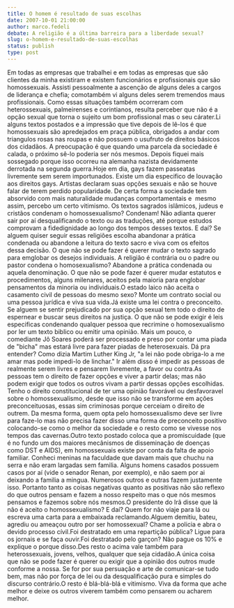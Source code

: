 ```yaml
---
title: O homem é resultado de suas escolhas
date: 2007-10-01 21:00:00
author: marco.fedeli
debate: A religião é a última barreira para a liberdade sexual?
slug: o-homem-e-resultado-de-suas-escolhas
status: publish 
type: post
---
```


Em todas as empresas que trabalhei e em todas as empresas que são clientes da minha existiram e existem funcionários e profissionais que são homossexuais. Assisti pessoalmente a ascenção de alguns deles a cargos de liderança e chefia; comotambém vi alguns deles serem tremendos maus profissionais. Como essas situações também ocorreram com heterossexuais, palmeirenses e corintianos, resulta perceber que não é a opção sexual que torna o sujeito um bom profissional mas o seu cárater.Li alguns textos postados e a impressão que tive depois de lê-los é que homossexuais são apredejados em praça pública, obrigados a andar com triangulos rosas nas roupas e não possuem o usufruto de direitos básicos dos cidadãos. A preocupação é que quando uma parcela da sociedade é calada, o próximo sê-lo poderia ser nós mesmos. Depois fiquei mais sossegado porque isso ocorreu na alemanha nazista devidamente derrotada na segunda guerra.Hoje em dia, gays fazem passeatas livremente sem serem importunados. Existe um dia especifico de louvação aos direitos gays. Artistas declaram suas opções sexuais e não se houve falar de terem perdido popularidade. De certa forma a sociedade tem absorvido com mais naturalidade mudanças comportamentais e  mesmo assim, percebo um certo vitimismo. Os textos sagrados islâmicos, judeus e cristãos condenam o homossexualismo? Condenam! Não adianta querer sair por aí desqualificando o texto ou as traduções, até porque estudos comprovam a fidedignidade ao longo dos tempos desses textos. E daí? Se alguem quiser seguir essas religiões escolha abandonar a prática condenada ou abandone a leitura do texto sacro e viva com os efeitos dessa decisão. O que não se pode fazer é querer mudar o texto sagrado para emglobar os desejos individuais. A religião é contrária ou o padre ou pastor condena o homosexualismo? Abandone a prática condenada ou aquela denominação. O que não se pode fazer é querer mudar estatutos e procedimentos, alguns milenares, aceitos pela maioria para englobar pensamentos da minoria ou individuais.O estado laico não aceita o casamento civil de pessoas do mesmo sexo? Monte um contrato social ou uma pessoa jurídica e viva sua vida.Já existe uma lei contra o preconceito. Se alguem se sentir prejudicado por sua opção sexual tem todo o direito de espernear e buscar seus direitos na justiça. O que não se pode exigir é leis especificas condenando qualquer pessoa que recrimine o homosexualismo por ler um texto biblico ou emitir uma opinião. Mais um pouco, o comediante Jô Soares poderá ser processado e preso por contar uma piada de "bicha" mas estará livre para fazer piadas de heterosexuais. Dá pra entender? Como dizia Martim Luther King Jr, "a lei não pode obriga-lo a me amar mas pode impedi-lo de linchar." Ir além disso é impedir as pessoas de realmente serem livres e pensarem livremente, a favor ou contra.As pessoas tem o direito de fazer opções e viver a partir delas; mas não podem exigir que todos os outros vivam a partir dessas opções escolhidas. Tenho o direito constitucional de ter uma opinião favorável ou desfavoravel sobre o homossexualismo, desde que isso não se transforme em ações preconceituosas, essas sim criminosas porque cerceiam o direito de outrem. Da mesma forma, quem opta pelo homossexualismo deve ser livre para faze-lo mas não precisa fazer disso uma forma de preconceito positivo colocando-se como o melhor da sociedade e o resto como se vivesse nos tempos das cavernas.Outro texto postado coloca que a promiscuidade (que é no fundo um dos maiores mecânismos de disseminação de doenças como DST e AIDS), em homossexuais existe por conta da falta de apoio familiar. Conheci meninas na faculdade que davam mais que chuchu na serra e não eram largadas sem familia. Alguns homens casados possuem casos por aí (vide o senador Renan, por exemplo), e não saem por ai deixando a familia a mingua. Numerosos outros e outras fazem justamente isso. Portanto tanto as coisas negativas quanto as positivas não são reflexo do que outros pensam e fazem a nosso respeito mas o que nós mesmos pensamos e fazemos sobre nós mesmos.O presidente do Irã disse que lá não é aceito o homossexualismo? E daí? Quem for não viaje para lá ou escreva uma carta para a embaixada reclamando.Alguem demitiu, bateu, agrediu ou ameaçou outro por ser homossexual? Chame a policia e abra o devido processo cívil.Foi destratado em uma repartição pública? Ligue para os jornais e se faça ouvir.Foi destratado pelo garçon? Não pague os 10% e explique o porque disso.Des resto o acima vale também para heterossexuais, jovens, velhos, qualquer que seja cidadão.A única coisa que não se pode fazer é querer ou exigir que a opinião dos outros mude conforme a nossa. Se for por sua persuação e arte de comunicar-se tudo bem, mas não por força de lei ou da desqualificação pura e simples do discurso contrário.O resto é blá-blá-blá e vitimismo. Viva da forma que ache melhor e deixe os outros viverem também como pensarem ou acharem melhor.
